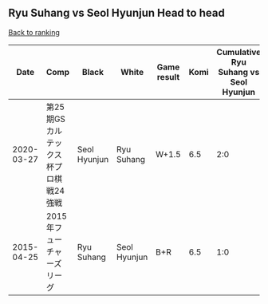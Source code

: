## Ryu Suhang vs Seol Hyunjun Head to head

[Back to ranking](../../index.md)




| **Date** | **Comp** | **Black** | **White** | **Game result** | **Komi** | **Cumulative Ryu Suhang vs Seol Hyunjun** | **Ryu Suhang streak** | **Seol Hyunjun streak** | 
| --- | --- | --- | --- | --- | --- | --- | --- | --- |
| 2020-03-27 | 第25期GSカルテックス杯プロ棋戦24強戦 | Seol Hyunjun | Ryu Suhang | W+1.5 | 6.5 | 2:0 | 2 | 0 | 
| 2015-04-25 | 2015年フューチャーズリーグ | Ryu Suhang | Seol Hyunjun | B+R | 6.5 | 1:0 | 1 | 0 |





